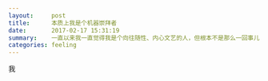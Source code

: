 ```yaml
---
layout:     post
title:      本质上我是个机器崇拜者
date:       2017-02-17 15:31:19
summary:    一直以来我一直觉得我是个向往随性、内心文艺的人，但根本不是那么一回事儿
categories: feeling
---
```


我
